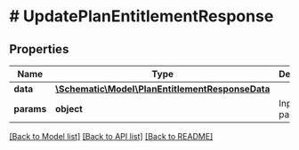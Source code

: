 # # UpdatePlanEntitlementResponse

## Properties

Name | Type | Description | Notes
------------ | ------------- | ------------- | -------------
**data** | [**\Schematic\Model\PlanEntitlementResponseData**](PlanEntitlementResponseData.md) |  |
**params** | **object** | Input parameters |

[[Back to Model list]](../../README.md#models) [[Back to API list]](../../README.md#endpoints) [[Back to README]](../../README.md)
